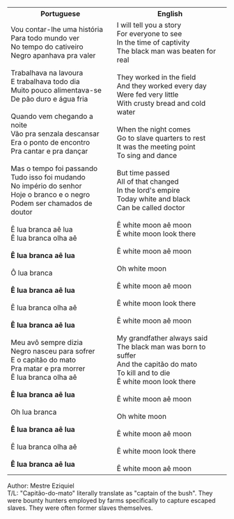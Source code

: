 <table class="capoeira-table">
    <tr class="header-row">
        <th>Portuguese</th>
        <th>English</th>
    </tr>
    <tr>
        <td>Vou contar-lhe uma história<br>
        Para todo mundo ver<br>
        No tempo do cativeiro<br>
        Negro apanhava pra valer<br>
        <br>
        Trabalhava na lavoura<br>
        E trabalhava todo dia<br>
        Muito pouco alimentava-se<br>
        De pão duro e água fria<br>
        <br>
        Quando vem chegando a noite<br>
        Vão pra senzala descansar<br>
        Era o ponto de encontro<br>
        Pra cantar e pra dançar<br>
        <br>
        Mas o tempo foi passando<br>
        Tudo isso foi mudando<br>
        No império do senhor<br>
        Hoje o branco e o negro<br>
        Podem ser chamados de doutor<br>
        <br>
        Ê lua branca aê lua<br>
        Ê lua branca olha aê<br>
        <br>
        <strong>Ê lua branca aê lua</strong><br>
        <br>
        Ô lua branca<br>
        <br>
        <strong>Ê lua branca aê lua</strong><br>
        <br>
        Ê lua branca olha aê<br>
        <br>
        <strong>Ê lua branca aê lua</strong><br>
        <br>
        Meu avô sempre dizia<br>
        Negro nasceu para sofrer<br>
        E o capitão do mato<br>
        Pra matar e pra morrer<br>
        Ê lua branca olha aê<br>
        <br>
        <strong>Ê lua branca aê lua</strong><br>
        <br>
        Oh lua branca<br>
        <br>
        <strong>Ê lua branca aê lua</strong><br>
        <br>
        Ê lua branca olha aê<br>
        <br>
        <strong>Ê lua branca aê lua</strong></td>
        <td>I will tell you a story<br>
        For everyone to see<br>
        In the time of captivity<br>
        The black man was beaten for real<br>
        <br>
        They worked in the field<br>
        And they worked every day<br>
        Were fed very little<br>
        With crusty bread and cold water<br>
        <br>
        When the night comes<br>
        Go to slave quarters to rest<br>
        It was the meeting point<br>
        To sing and dance<br>
        <br>
        But time passed<br>
        All of that changed<br>
        In the lord's empire<br>
        Today white and black<br>
        Can be called doctor<br>
        <br>
        Ê white moon aê moon<br>
        Ê white moon look there<br>
        <br>
        Ê white moon aê moon<br>
        <br>
        Oh white moon<br>
        <br>
        Ê white moon aê moon<br>
        <br>
        Ê white moon look there<br>
        <br>
        Ê white moon aê moon<br>
        <br>
        My grandfather always said<br>
        The black man was born to suffer<br>
        And the capitão do mato<br>
        To kill and to die<br>
        Ê white moon look there<br>
        <br>
        Ê white moon aê moon<br>
        <br>
        Oh white moon<br>
        <br>
        Ê white moon aê moon<br>
        <br>
        Ê white moon look there<br>
        <br>
        Ê white moon aê moon</td>
    </tr>
</table>

<figcaption>
Author: Mestre Eziquiel<br>
T/L: "Capitão-do-mato" literally translate as "captain of the bush". They were bounty hunters employed by farms specifically to capture escaped slaves. They were often former slaves themselves.
</figcaption>